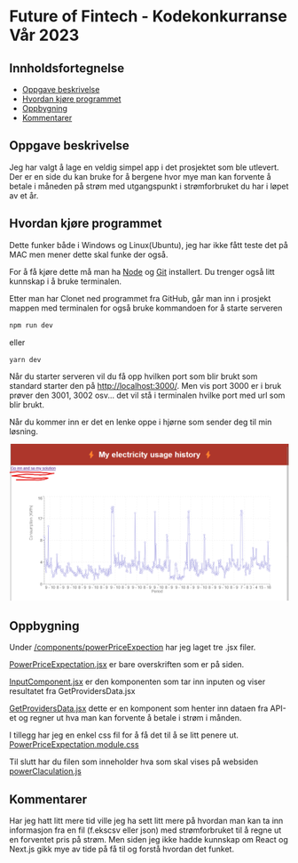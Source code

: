 # Future of Fintech - Kodekonkurranse Vår 2023
## Innholdsfortegnelse
- [Oppgave beskrivelse](#oppgave-beskrivelse)
- [Hvordan kjøre programmet](#hvordan-kjøre-programmet)
- [Oppbygning](#oppbygning)
- [Kommentarer](#kommentarer)

## Oppgave beskrivelse
Jeg har valgt å lage en veldig simpel app i det prosjektet som ble utlevert. Der er en side du kan bruke for å bergene 
hvor mye man kan forvente å betale i måneden på strøm med utgangspunkt i strømforbruket du har i løpet av et år.

## Hvordan kjøre programmet
Dette funker både i Windows og Linux(Ubuntu), jeg har ikke fått teste det på MAC men mener dette skal funke der også.

For å få kjøre dette må man ha [Node](https://nodejs.org/en/) og [Git](https://git-scm.com/) installert. Du trenger også
litt kunnskap i å bruke terminalen.

Etter man har Clonet ned programmet fra GitHub, går man inn i prosjekt mappen med terminalen for også bruke kommandoen 
for å starte serveren
```bash
npm run dev
```
eller
```bash
yarn dev
```
Når du starter serveren vil du få opp hvilken port som blir brukt som standard starter den på 
[http://localhost:3000/](http://localhost:3000/). Men vis port 3000 er i bruk prøver den 3001, 3002 osv... 
det vil stå i terminalen hvilke port med url som blir brukt.

Når du kommer inn er det en lenke oppe i hjørne som sender deg til min løsning.

![Bilde av startside](/public/pic-of-start-site.png)

## Oppbygning
Under [/components/powerPriceExpection](/components/powerPriceExpection) har jeg laget tre .jsx filer.

[PowerPriceExpectation.jsx](/components/powerPriceExpection/PowerPriceExpectation.jsx) er bare overskriften som er på 
siden.

[InputComponent.jsx](/components/powerPriceExpection/InputComponent.jsx) er den komponenten som tar inn inputen og viser
resultatet fra GetProvidersData.jsx

[GetProvidersData.jsx](/components/powerPriceExpection/GetProvidersData.jsx) dette er en komponent som henter inn dataen
fra API-et og regner ut hva man kan forvente å betale i strøm i månden.

I tillegg har jeg en enkel css fil for å få det til å se litt penere ut.
[PowerPriceExpectation.module.css](/components/powerPriceExpection/PowerPriceExpectation.module.css) 

Til slutt har du filen som inneholder hva som skal vises på websiden
[powerClaculation.js](/pages/powerCalculation.js)

## Kommentarer

Har jeg hatt litt mere tid ville jeg ha sett litt mere på hvordan man kan ta inn informasjon fra en fil 
(f.ekscsv eller json) med strømforbruket til å regne ut en forventet  pris på strøm. Men siden jeg ikke hadde kunnskap 
om React og Next.js gikk mye av tide på få til og forstå hvordan det funket.
